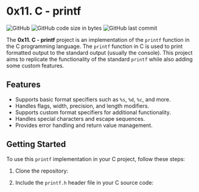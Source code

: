# 0x11. C - printf

![GitHub](https://img.shields.io/github/license/yourusername/printf)
![GitHub code size in bytes](https://img.shields.io/github/languages/code-size/yourusername/printf)
![GitHub last commit](https://img.shields.io/github/last-commit/yourusername/printf)

The **0x11. C - printf** project is an implementation of the `printf` function in the C programming language. The `printf` function in C is used to print formatted output to the standard output (usually the console). This project aims to replicate the functionality of the standard `printf` while also adding some custom features.

## Features

- Supports basic format specifiers such as `%s`, `%d`, `%c`, and more.
- Handles flags, width, precision, and length modifiers.
- Supports custom format specifiers for additional functionality.
- Handles special characters and escape sequences.
- Provides error handling and return value management.

## Getting Started

To use this `printf` implementation in your C project, follow these steps:

1. Clone the repository:

2. Include the `printf.h` header file in your C source code:

